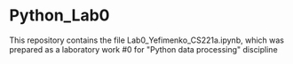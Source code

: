 # Python_Lab0
This repository contains the file Lab0_Yefimenko_CS221a.ipynb, which was prepared as a laboratory work #0 for "Python data processing" discipline
